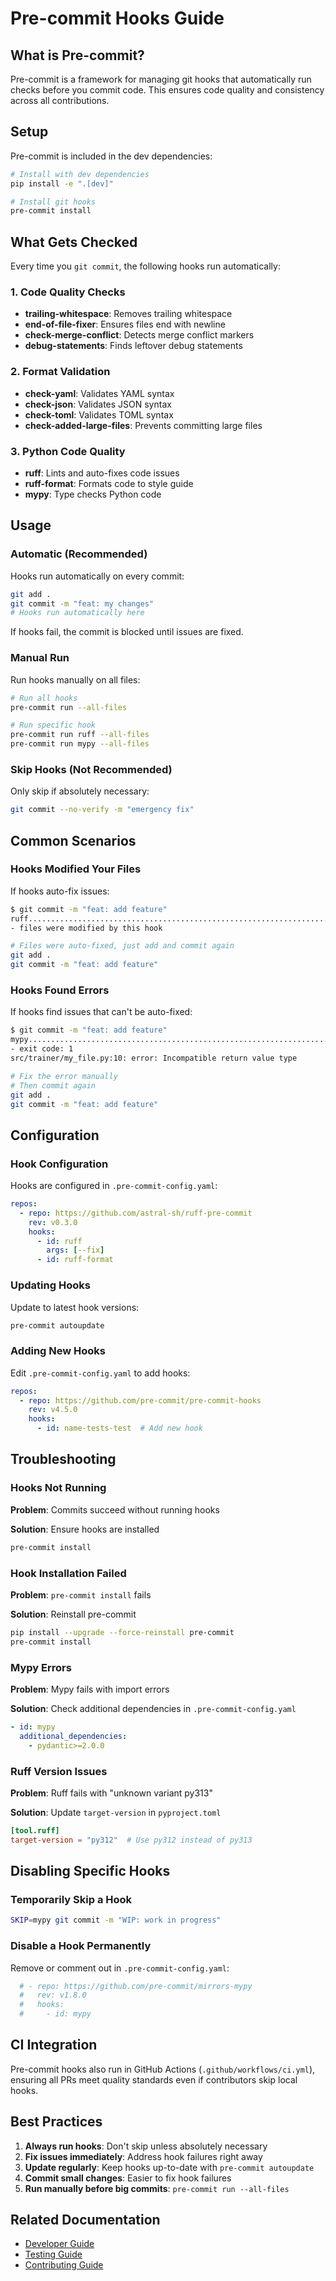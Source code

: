 # Pre-commit Hooks Guide

## What is Pre-commit?

Pre-commit is a framework for managing git hooks that automatically run checks before you commit code. This ensures code quality and consistency across all contributions.

## Setup

Pre-commit is included in the dev dependencies:

```bash
# Install with dev dependencies
pip install -e ".[dev]"

# Install git hooks
pre-commit install
```

## What Gets Checked

Every time you `git commit`, the following hooks run automatically:

### 1. **Code Quality Checks**
- **trailing-whitespace**: Removes trailing whitespace
- **end-of-file-fixer**: Ensures files end with newline
- **check-merge-conflict**: Detects merge conflict markers
- **debug-statements**: Finds leftover debug statements

### 2. **Format Validation**
- **check-yaml**: Validates YAML syntax
- **check-json**: Validates JSON syntax
- **check-toml**: Validates TOML syntax
- **check-added-large-files**: Prevents committing large files

### 3. **Python Code Quality**
- **ruff**: Lints and auto-fixes code issues
- **ruff-format**: Formats code to style guide
- **mypy**: Type checks Python code

## Usage

### Automatic (Recommended)

Hooks run automatically on every commit:

```bash
git add .
git commit -m "feat: my changes"
# Hooks run automatically here
```

If hooks fail, the commit is blocked until issues are fixed.

### Manual Run

Run hooks manually on all files:

```bash
# Run all hooks
pre-commit run --all-files

# Run specific hook
pre-commit run ruff --all-files
pre-commit run mypy --all-files
```

### Skip Hooks (Not Recommended)

Only skip if absolutely necessary:

```bash
git commit --no-verify -m "emergency fix"
```

## Common Scenarios

### Hooks Modified Your Files

If hooks auto-fix issues:

```bash
$ git commit -m "feat: add feature"
ruff.....................................................................Failed
- files were modified by this hook

# Files were auto-fixed, just add and commit again
git add .
git commit -m "feat: add feature"
```

### Hooks Found Errors

If hooks find issues that can't be auto-fixed:

```bash
$ git commit -m "feat: add feature"
mypy.....................................................................Failed
- exit code: 1
src/trainer/my_file.py:10: error: Incompatible return value type

# Fix the error manually
# Then commit again
git add .
git commit -m "feat: add feature"
```

## Configuration

### Hook Configuration

Hooks are configured in `.pre-commit-config.yaml`:

```yaml
repos:
  - repo: https://github.com/astral-sh/ruff-pre-commit
    rev: v0.3.0
    hooks:
      - id: ruff
        args: [--fix]
      - id: ruff-format
```

### Updating Hooks

Update to latest hook versions:

```bash
pre-commit autoupdate
```

### Adding New Hooks

Edit `.pre-commit-config.yaml` to add hooks:

```yaml
repos:
  - repo: https://github.com/pre-commit/pre-commit-hooks
    rev: v4.5.0
    hooks:
      - id: name-tests-test  # Add new hook
```

## Troubleshooting

### Hooks Not Running

**Problem**: Commits succeed without running hooks

**Solution**: Ensure hooks are installed
```bash
pre-commit install
```

### Hook Installation Failed

**Problem**: `pre-commit install` fails

**Solution**: Reinstall pre-commit
```bash
pip install --upgrade --force-reinstall pre-commit
pre-commit install
```

### Mypy Errors

**Problem**: Mypy fails with import errors

**Solution**: Check additional dependencies in `.pre-commit-config.yaml`
```yaml
- id: mypy
  additional_dependencies:
    - pydantic>=2.0.0
```

### Ruff Version Issues

**Problem**: Ruff fails with "unknown variant py313"

**Solution**: Update `target-version` in `pyproject.toml`
```toml
[tool.ruff]
target-version = "py312"  # Use py312 instead of py313
```

## Disabling Specific Hooks

### Temporarily Skip a Hook

```bash
SKIP=mypy git commit -m "WIP: work in progress"
```

### Disable a Hook Permanently

Remove or comment out in `.pre-commit-config.yaml`:

```yaml
  # - repo: https://github.com/pre-commit/mirrors-mypy
  #   rev: v1.8.0
  #   hooks:
  #     - id: mypy
```

## CI Integration

Pre-commit hooks also run in GitHub Actions (`.github/workflows/ci.yml`), ensuring all PRs meet quality standards even if contributors skip local hooks.

## Best Practices

1. **Always run hooks**: Don't skip unless absolutely necessary
2. **Fix issues immediately**: Address hook failures right away
3. **Update regularly**: Keep hooks up-to-date with `pre-commit autoupdate`
4. **Commit small changes**: Easier to fix hook failures
5. **Run manually before big commits**: `pre-commit run --all-files`

## Related Documentation

- [Developer Guide](developers.md)
- [Testing Guide](testing.md)
- [Contributing Guide](../CONTRIBUTING.md)
